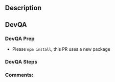 ## Description
<!-- Add a bulleted list of items changed or added -->



## DevQA

### DevQA Prep
<!-- Delete items that do not apply. -->
- Please `npm install`, this PR uses a new package

### DevQA Steps
<!-- Fill in steps to DevQA this PR here -->



### Comments:
<!-- Any other comments you want to include for reviewers. -->


